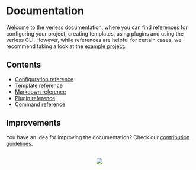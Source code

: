 # Documentation

Welcome to the verless documentation, where you can find references for configuring your project, creating templates,
using plugins and using the verless CLI. However, while references are helpful for certain cases, we recommend taking a
look at the [example project](https://github.com/verless/verless/tree/master/example).

## Contents

* [Configuration reference](https://github.com/verless/verless/blob/master/docs/configuration-reference.md)
* [Template reference](https://github.com/verless/verless/blob/master/docs/template-reference.md)
* [Markdown reference](https://github.com/verless/verless/blob/master/docs/markdown-reference.md)
* [Plugin reference](https://github.com/verless/verless/blob/master/docs/plugin-reference.md)
* [Command reference](https://github.com/verless/verless/blob/master/docs/command-reference.md)

## Improvements

You have an idea for improving the documentation? Check our
[contribution guidelines](https://github.com/verless/verless/blob/master/CONTRIBUTING.md#improving-documentation).

<p align="center">
<br>
<a href="https://github.com/verless/verless"><img src="https://verless.dominikbraun.io/assets/img/icon-light.png"></a>
</p>
